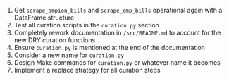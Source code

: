 1. Get `scrape_ampion_bills` and `scrape_cmp_bills` operational again with a DataFrame structure
2. Test all curation scripts in the `curation.py` section
3. Completely rework documentation in `/src/README.md` to account for the new DRY curation functions
4. Ensure `curation.py` is mentioned at the end of the documentation
5. Consider a new name for `curation.py`
6. Design Make commands for `curation.py` or whatever name it becomes
7. Implement a replace strategy for all curation steps